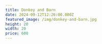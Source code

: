 ```yaml
---
title: Donkey and Barn
date: 2024-09-12T12:26:00.000Z
featured_image: /img/donkey-and-barn.jpg
height: 20
width: 20
price: 600
---
```

